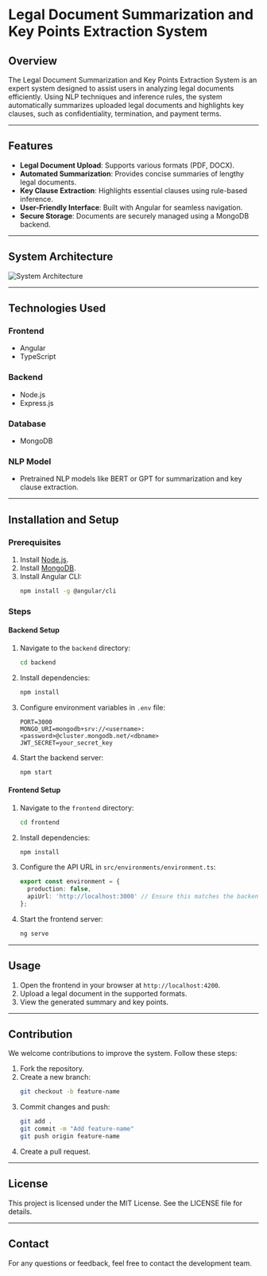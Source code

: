 # Legal Document Summarization and Key Points Extraction System

## Overview
The Legal Document Summarization and Key Points Extraction System is an expert system designed to assist users in analyzing legal documents efficiently. Using NLP techniques and inference rules, the system automatically summarizes uploaded legal documents and highlights key clauses, such as confidentiality, termination, and payment terms.

---

## Features
- **Legal Document Upload**: Supports various formats (PDF, DOCX).
- **Automated Summarization**: Provides concise summaries of lengthy legal documents.
- **Key Clause Extraction**: Highlights essential clauses using rule-based inference.
- **User-Friendly Interface**: Built with Angular for seamless navigation.
- **Secure Storage**: Documents are securely managed using a MongoDB backend.

---

## System Architecture
![System Architecture](./path_to_architecture_image.png)

---

## Technologies Used

### **Frontend**
- Angular
- TypeScript

### **Backend**
- Node.js
- Express.js

### **Database**
- MongoDB

### **NLP Model**
- Pretrained NLP models like BERT or GPT for summarization and key clause extraction.

---

## Installation and Setup

### **Prerequisites**
1. Install [Node.js](https://nodejs.org/).
2. Install [MongoDB](https://www.mongodb.com/try/download/community).
3. Install Angular CLI:
   ```bash
   npm install -g @angular/cli
   ```

### **Steps**

#### **Backend Setup**
1. Navigate to the `backend` directory:
   ```bash
   cd backend
   ```
2. Install dependencies:
   ```bash
   npm install
   ```
3. Configure environment variables in `.env` file:
   ```env
   PORT=3000
   MONGO_URI=mongodb+srv://<username>:<password>@cluster.mongodb.net/<dbname>
   JWT_SECRET=your_secret_key
   ```
4. Start the backend server:
   ```bash
   npm start
   ```

#### **Frontend Setup**
1. Navigate to the `frontend` directory:
   ```bash
   cd frontend
   ```
2. Install dependencies:
   ```bash
   npm install
   ```
3. Configure the API URL in `src/environments/environment.ts`:
   ```typescript
   export const environment = {
     production: false,
     apiUrl: 'http://localhost:3000' // Ensure this matches the backend URL
   };
   ```
4. Start the frontend server:
   ```bash
   ng serve
   ```

---

## Usage
1. Open the frontend in your browser at `http://localhost:4200`.
2. Upload a legal document in the supported formats.
3. View the generated summary and key points.

---

## Contribution
We welcome contributions to improve the system. Follow these steps:
1. Fork the repository.
2. Create a new branch:
   ```bash
   git checkout -b feature-name
   ```
3. Commit changes and push:
   ```bash
   git add .
   git commit -m "Add feature-name"
   git push origin feature-name
   ```
4. Create a pull request.

---

## License
This project is licensed under the MIT License. See the LICENSE file for details.

---

## Contact
For any questions or feedback, feel free to contact the development team.
